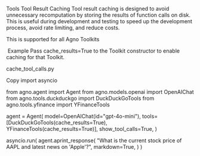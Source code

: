 Tools
Tool Result Caching
Tool result caching is designed to avoid unnecessary recomputation by storing the results of function calls on disk. This is useful during development and testing to speed up the development process, avoid rate limiting, and reduce costs.

This is supported for all Agno Toolkits

​
Example
Pass cache_results=True to the Toolkit constructor to enable caching for that Toolkit.

cache_tool_calls.py

Copy
import asyncio

from agno.agent import Agent
from agno.models.openai import OpenAIChat
from agno.tools.duckduckgo import DuckDuckGoTools
from agno.tools.yfinance import YFinanceTools

agent = Agent(
    model=OpenAIChat(id="gpt-4o-mini"),
    tools=[DuckDuckGoTools(cache_results=True), YFinanceTools(cache_results=True)],
    show_tool_calls=True,
)

asyncio.run(
    agent.aprint_response(
        "What is the current stock price of AAPL and latest news on 'Apple'?",
        markdown=True,
    )
)